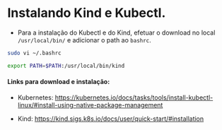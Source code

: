 # Instalando Kind e Kubectl.

- Para a instalação do Kubectl e do Kind, efetuar o download no local `/usr/local/bin/` e adicionar o path ao `bashrc`.

```bash
sudo vi ~/.bashrc
```

```bash
export PATH=$PATH:/usr/local/bin/kind
```

#### Links para download e instalação:

- Kubernetes:
https://kubernetes.io/docs/tasks/tools/install-kubectl-linux/#install-using-native-package-management

- Kind: 
https://kind.sigs.k8s.io/docs/user/quick-start/#installation

